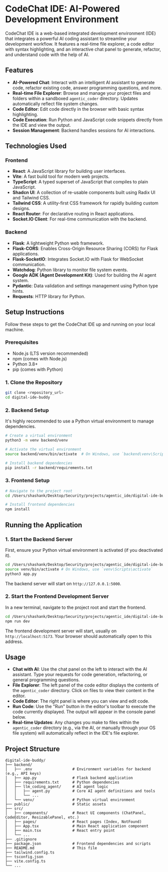 # CodeChat IDE: AI-Powered Development Environment

CodeChat IDE is a web-based integrated development environment (IDE) that integrates a powerful AI coding assistant to streamline your development workflow. It features a real-time file explorer, a code editor with syntax highlighting, and an interactive chat panel to generate, refactor, and understand code with the help of AI.

## Features

*   **AI-Powered Chat**: Interact with an intelligent AI assistant to generate code, refactor existing code, answer programming questions, and more.
*   **Real-time File Explorer**: Browse and manage your project files and folders within a sandboxed `agentic_coder` directory. Updates automatically reflect file system changes.
*   **Code Editor**: Edit code directly in the browser with basic syntax highlighting.
*   **Code Execution**: Run Python and JavaScript code snippets directly from the IDE and view the output.
*   **Session Management**: Backend handles sessions for AI interactions.

## Technologies Used

### Frontend

*   **React**: A JavaScript library for building user interfaces.
*   **Vite**: A fast build tool for modern web projects.
*   **TypeScript**: A typed superset of JavaScript that compiles to plain JavaScript.
*   **Shadcn UI**: A collection of re-usable components built using Radix UI and Tailwind CSS.
*   **Tailwind CSS**: A utility-first CSS framework for rapidly building custom designs.
*   **React Router**: For declarative routing in React applications.
*   **Socket.IO Client**: For real-time communication with the backend.

### Backend

*   **Flask**: A lightweight Python web framework.
*   **Flask-CORS**: Enables Cross-Origin Resource Sharing (CORS) for Flask applications.
*   **Flask-SocketIO**: Integrates Socket.IO with Flask for WebSocket communication.
*   **Watchdog**: Python library to monitor file system events.
*   **Google ADK (Agent Development Kit)**: Used for building the AI agent system.
*   **Pydantic**: Data validation and settings management using Python type hints.
*   **Requests**: HTTP library for Python.

## Setup Instructions

Follow these steps to get the CodeChat IDE up and running on your local machine.

### Prerequisites

*   Node.js (LTS version recommended)
*   npm (comes with Node.js)
*   Python 3.8+
*   pip (comes with Python)

### 1. Clone the Repository

```bash
git clone <repository_url>
cd digital-ide-buddy
```

### 2. Backend Setup

It's highly recommended to use a Python virtual environment to manage dependencies.

```bash
# Create a virtual environment
python3 -m venv backend/venv

# Activate the virtual environment
source backend/venv/bin/activate  # On Windows, use `backend\venv\Scripts\activate`

# Install backend dependencies
pip install -r backend/requirements.txt
```

### 3. Frontend Setup

```bash
# Navigate to the project root
cd /Users/shashank/Desktop/Security/projects/agentic_ide/digital-ide-buddy

# Install frontend dependencies
npm install
```

## Running the Application

### 1. Start the Backend Server

First, ensure your Python virtual environment is activated (if you deactivated it).

```bash
cd /Users/shashank/Desktop/Security/projects/agentic_ide/digital-ide-buddy/backend
source venv/bin/activate # On Windows, use `venv\Scripts\activate`
python3 app.py
```

The backend server will start on `http://127.0.0.1:5000`.

### 2. Start the Frontend Development Server

In a new terminal, navigate to the project root and start the frontend.

```bash
cd /Users/shashank/Desktop/Security/projects/agentic_ide/digital-ide-buddy
npm run dev
```

The frontend development server will start, usually on `http://localhost:5173`. Your browser should automatically open to this address.

## Usage

*   **Chat with AI**: Use the chat panel on the left to interact with the AI assistant. Type your requests for code generation, refactoring, or general programming questions.
*   **File Explorer**: The left panel of the code editor displays the contents of the `agentic_coder` directory. Click on files to view their content in the editor.
*   **Code Editor**: The right panel is where you can view and edit code.
*   **Run Code**: Use the "Run" button in the editor's toolbar to execute the code currently displayed. The output will appear in the console panel below.
*   **Real-time Updates**: Any changes you make to files within the `agentic_coder` directory (e.g., via the AI, or manually through your OS file system) will automatically reflect in the IDE's file explorer.

## Project Structure

```
digital-ide-buddy/
├── backend/
│   ├── .env                  # Environment variables for backend (e.g., API keys)
│   ├── app.py                # Flask backend application
│   ├── requirements.txt      # Python dependencies
│   ├── llm_coding_agent/     # AI agent logic
│   │   ├── agent.py          # Core AI agent definitions and tools
│   │   └── ...
│   └── venv/                 # Python virtual environment
├── public/                   # Static assets
├── src/
│   ├── components/           # React UI components (ChatPanel, CodeEditor, ResizablePanel, etc.)
│   ├── pages/                # React pages (Index, NotFound)
│   ├── App.tsx               # Main React application component
│   ├── main.tsx              # React entry point
│   └── ...
├── .gitignore
├── package.json              # Frontend dependencies and scripts
├── README.md                 # This file
├── tailwind.config.ts
├── tsconfig.json
├── vite.config.ts
└── ...
```